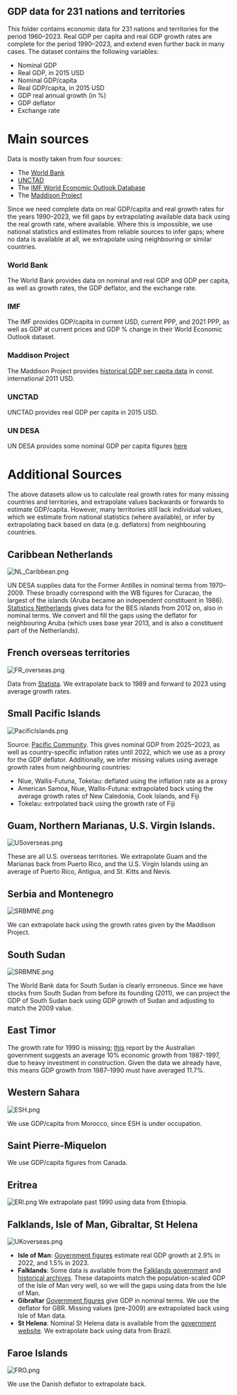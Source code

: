 GDP data for 231 nations and territories
---
This folder contains economic data for 231 nations and territories for the period 1960–2023. Real GDP per capita and 
real GDP growth rates are complete for the period 1990–2023, and extend even further back in many cases. The dataset
contains the following variables:

- Nominal GDP
- Real GDP, in 2015 USD
- Nominal GDP/capita
- Real GDP/capita, in 2015 USD
- GDP real annual growth (in %)
- GDP deflator
- Exchange rate

# Main sources
Data is mostly taken from four sources:

- The [World Bank](https://data.worldbank.org)
- [UNCTAD](https://unctadstat.unctad.org/datacentre/dataviewer/US.GDPTotal)
- The [IMF World Economic Outlook Database](https://www.imf.org/en/Publications/WEO/weo-database/2024/October)
- The [Maddison Project](https://www.rug.nl/ggdc/historicaldevelopment/maddison/releases/maddison-project-database-2023)

Since we need complete data on real GDP/capita and real growth rates for the years 1990–2023, we fill gaps by 
extrapolating available data back using the real growth rate, where available. Where this is impossible, we use national 
statistics and estimates from reliable sources to infer gaps; where no data is available at all, we extrapolate using 
neighbouring or similar countries.

### World Bank
The World Bank provides data on nominal and real GDP and GDP per capita, as well as
growth rates, the GDP deflator, and the exchange rate.

### IMF
The IMF provides GDP/capita in current USD, current PPP, and 2021 PPP, as well as GDP at current prices
and GDP % change in their World Economic Outlook dataset.

### Maddison Project
The Maddison Project provides [historical GDP per capita data](https://www.rug.nl/ggdc/historicaldevelopment/maddison/releases/maddison-project-database-2023.)
in const. international 2011 USD.

### UNCTAD
UNCTAD provides real GDP per capita in 2015 USD.

### UN DESA
UN DESA provides some nominal GDP per capita figures [here](https://data.un.org/Data.aspx?d=SNAAMA&f=grID:101;currID:USD;pcFlag:1&c=2,3,5,6&s=_crEngNameOrderBy:asc,yr:desc&v=1)

# Additional Sources
The above datasets allow us to calculate real growth rates for many missing countries and 
territories, and extrapolate values backwards or forwards to estimate GDP/capita. However, many territories
still lack individual values, which we estimate from national statistics (where available), or infer by 
extrapolating back based on data (e.g. deflators) from neighbouring countries.

## Caribbean Netherlands

![NL_Caribbean.png](../../Images/Github/NL_Caribbean.png)

UN DESA supplies data for the Former Antilles in nominal terms from 1970–2009. These broadly correspond with the WB 
figures for Curacao, the largest of the islands (Aruba became an independent constituent in 1986). 
[Statistics Netherlands](https://www.cbs.nl/en-gb/figures/detail/85251ENG) gives data for the BES 
islands from 2012 on, also in nominal terms. We convert and fill the gaps using the deflator for 
neighbouring Aruba (which uses base year 2013, and is also a constituent part of the Netherlands).

## French overseas territories
![FR_overseas.png](../../Images/Github/FR_overseas.png)

Data from [Statista](https://www.statista.com/statistics/1075036/gdp-french-overseas-regions/). 
We extrapolate back to 1989 and forward to 2023 using average growth rates.

## Small Pacific Islands

![PacificIslands.png](../../Images/Github/Pacific_Islands.png)

Source: [Pacific Community](https://sdd.spc.int/dataset/df_national_accounts). This gives nominal GDP from 2025–2023, 
as well as country-specific inflation rates until 2022, which we use as a proxy for the GDP deflator. Additionally, we 
infer missing values using average growth rates from neighbouring countries:
- Niue, Wallis-Futuna, Tokelau: deflated using the inflation rate as a proxy
- American Samoa, Niue, Wallis-Futuna: extrapolated back using the average growth rates of New Caledonia, 
Cook Islands, and Fiji
- Tokelau: extrpolated back using the growth rate of Fiji

## Guam, Northern Marianas, U.S. Virgin Islands.

![USoverseas.png](../../Images/Github/US_overseas_territories.png)

These are all U.S. overseas territories. 
We extrapolate Guam and the Marianas back from Puerto Rico, and the U.S. Virgin Islands 
using an average of Puerto Rico, Antigua, and St. Kitts and Nevis.

## Serbia and Montenegro

![SRBMNE.png](../../Images/Github/SRB_MNE.png)

We can extrapolate back using the growth rates given by the Maddison Project.

## South Sudan

![SRBMNE.png](../../Images/Github/SSD.png)

The World Bank data for South Sudan is clearly erroneous. 
Since we have stocks from South Sudan from before its founding (2011), 
we can project the GDP of South Sudan back using GDP growth of Sudan 
and adjusting to match the 2009 value.

## East Timor
The growth rate for 1990 is missing; 
[this](https://www.aph.gov.au/~/media/wopapub/senate/committee/fadt_ctte/completed_inquiries/1999_02/east_timor/report/c02_pdf.ashx#:~:text=In%20spite%20of%20the%20economic%20crisis%2C%20the,compared%20to%20the%20national%20figure%20of%206.8%.)
report by the Australian government suggests an average 10% economic growth from 1987-1997, 
due to heavy investment in construction. Given the data we already have, this means GDP 
growth from 1987–1990 must have averaged 11.7%.

## Western Sahara

![ESH.png](../../Images/Github/ESH.png)

We use GDP/capita from Morocco, since ESH is under occupation.

## Saint Pierre-Miquelon
We use GDP/capita figures from Canada.

## Eritrea
![ERI.png](../../Images/Github/ERI.png)
We extrapolate past 1990 using data from Ethiopia.

## Falklands, Isle of Man, Gibraltar, St Helena

![UKoverseas.png](../../Images/Github/UK_overseas.png)

- **Isle of Man**: [Government figures](https://www.gov.im/media/1386794/moodys-isle-of-man-credit-rating-report-december-2024.pdf) 
estimate real GDP growth at 2.9% in 2022, and 1.5% in 2023.
- **Falklands**: Some data is available from the [Falklands government](https://www.falklands.gov.fk/policy/statistics/national-accounts) 
and [historical archives](https://www.nationalarchives.gov.fk/jdownloads/Trade%20and%20Industry/R-TRA-ECO-2-2.%20Economy%20of%20the%20Falkland%20Islands.pdf). 
These datapoints match the population-scaled GDP of the Isle of Man very well, so we will the gaps using data from the Isle of Man.
- **Gibraltar** [Government figures](https://www.gibraltar.gov.gi/uploads/statistics/2024/National%20Income/2024.01.02%20Revised%202024.07.01%20National%20Income%20for%20Website%20BB24.png) 
give GDP in nominal terms. We use the deflator for GBR. Missing values (pre-2009) are extrapolated back using Isle of Man data.
- **St Helena**: Nominal St Helena data is available from the [government website](https://www.sainthelena.gov.sh/st-helena/statistics/st-helena-in-figures/economy/#gdp). 
We extrapolate back using data from Brazil.

## Faroe Islands

![FRO.png](../../Images/Github/FRO.png)

We use the Danish deflator to extrapolate back.


